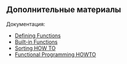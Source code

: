 ## Дополнительные материалы

Документация:

* [Defining Functions](https://docs.python.org/3/tutorial/controlflow.html#defining-functions)
* [Built-in Functions](https://docs.python.org/3.6/library/functions.html)
* [Sorting HOW TO](https://docs.python.org/3.6/howto/sorting.html)
* [Functional Programming HOWTO](https://docs.python.org/3/howto/functional.html)
